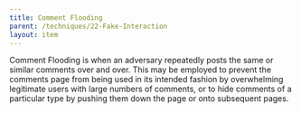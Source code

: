 ```yaml
---
title: Comment Flooding
parent: /techniques/22-Fake-Interaction
layout: item
---
```


<p>Comment Flooding is when an adversary repeatedly posts the same or similar comments over and over. This may be employed to prevent the comments page from being used in its intended fashion by overwhelming legitimate users with large numbers of comments, or to hide comments of a particular type by pushing them down the page or onto subsequent pages.</p>
